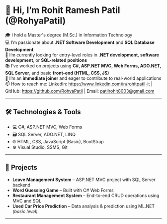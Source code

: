 # 👋 Hi, I’m Rohit Ramesh Patil (@RohyaPatil)

🎓 I hold a Master's degree (M.Sc.) in Information Technology  
💻 I’m passionate about **.NET Software Development** and **SQL Database Development**  
🔭 I’m currently looking for entry-level roles in **.NET development**, **software development**, or **SQL-related positions**  
📚 I’ve worked on projects using **C#, ASP.NET MVC, Web Forms, ADO.NET, SQL Server**, and basic **front-end (HTML, CSS, JS)**  
🚀 I’m an **immediate joiner** and eager to contribute to real-world applications  
📫 How to reach me: LinkedIn: https://www.linkedin.com/in/rohitpatil-it | GitHub: https://github.com/RohyaPatil | Email: patilrohit8003@gmail.com  

---

## 🛠️ Technologies & Tools

- 💻 C#, ASP.NET MVC, Web Forms
- 🗃️ SQL Server, ADO.NET, LINQ
- 🌐 HTML, CSS, JavaScript (Basic), BootStrap
- ⚙️ Visual Studio, SSMS, Git

---

## 📌 Projects

- **Leave Management System** – ASP.NET MVC project with SQL Server backend  
- **Word Guessing Game** – Built with C# Web Forms  
- **Restaurant Management System** – End-to-end CRUD operations using MVC and SQL  
- **Used Car Price Prediction** – Data analysis & prediction using ML.NET *(basic level)*  

---

